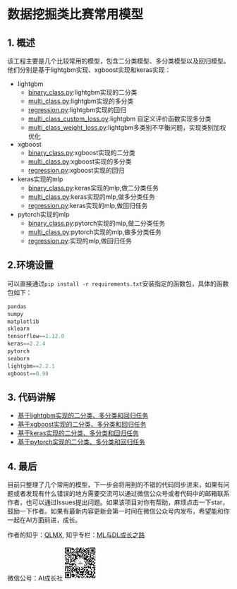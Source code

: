 # 数据挖掘类比赛常用模型

## 1. 概述

该工程主要是几个比较常用的模型，包含二分类模型、多分类模型以及回归模型。他们分别是基于lightgbm实现、xgboost实现和keras实现：

* lightgbm
  * [binary_class.py](./code/lgb/binary_class.py):lightgbm实现的二分类
  * [multi_class.py](./code/lgb/multi_class.py):lightgbm实现的多分类
  * [regression.py](./code/lgb/regression.py):lightgbm实现的回归
  * [multi_class_custom_loss.py](./code/lgb/multi_class_custom_loss.py):lightgbm 自定义评价函数实现多分类
  * [multi_class_weight_loss.py](./code/lgb/multi_class_weight_loss.py):lightgbm多类别不平衡问题，实现类别加权优化
* xgboost
  * [binary_class.py](./code/xgb/binary_class.py):xgboost实现的二分类
  * [multi_class.py](./code/xgb/multi_class.py):xgboost实现的多分类
  * [regression.py](./code/xgb/regression.py):xgboost实现的回归
* keras实现的mlp
  * [binary_class.py](./code/keras/binary_class.py):keras实现的mlp,做二分类任务
  * [multi_class.py](./code/keras/multi_class.py):keras实现的mlp,做多分类任务
  * [regression.py](./code/keras/regression.py):keras实现的mlp,做回归任务
* pytorch实现的mlp
  * [binary_class.py](./code/pytorch/binary_class.py):pytorch实现的mlp,做二分类任务
  * [multi_class.py](./code/pytorch/multi_class.py):pytorch实现的mlp,做多分类任务
  * [regression.py](./code/pytorch/regression.py):实现的mlp,做回归任务

## 2.环境设置

可以直接通过`pip install -r requirements.txt`安装指定的函数包，具体的函数包如下：

```python
pandas
numpy
matplotlib
sklearn
tensorflow==1.12.0
keras==2.2.4
pytorch
seaborn
lightgbm==2.2.1
xgboost==0.90
```

## 3. 代码讲解

* [基于lightgbm实现的二分类、多分类和回归任务](https://mp.weixin.qq.com/s/t6EpWmLWP81DcJ7AUro3Ng)
* [基于xgboost实现的二分类、多分类和回归任务](https://mp.weixin.qq.com/s/Td0Vrx9YO5rEn66L4C42Zw)
* [基于keras实现的二分类、多分类和回归任务]()
* [基于pytorch实现的二分类、多分类和回归任务]()

## 4. 最后

目前只整理了几个常用的模型，下一步会将用到的不错的代码同步进来，如果有问题或者发现有什么错误的地方需要交流可以通过微信公众号或者代码中的邮箱联系作者，也可以通过Issues提出问题。如果该项目对你有帮助，麻烦点击一下star，鼓励一下作者。如果有最新内容更新会第一时间在微信公众号内发布，希望能和你一起在AI方面前进，成长。

作者的知乎：[QLMX](https://www.zhihu.com/people/qlmx-61/activities), 知乎专栏：[ML与DL成长之路](https://zhuanlan.zhihu.com/c_1138029910563020800)

微信公号：AI成长社<img src="./result/wx.jpg" width = "80" height = "80" />



